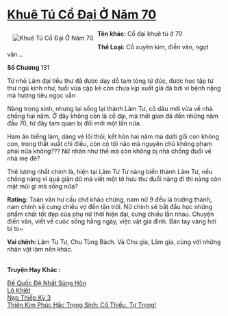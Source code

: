 <a href="https://utruyen.com/truyen/khue-tu-co-dai-o-nam-70/18956/" title="Khuê Tú Cổ Đại Ở Năm 70"><h1>Khuê Tú Cổ Đại Ở Năm 70</h1></a><div style="display:table"><img align="right" style="float: left; padding: 10px;" src="https://utruyen.com/images/story/200x260/khue-tu-co-dai-o-nam-70.jpg" alt="Khuê Tú Cổ Đại Ở Năm 70"><b>Tên khác: </b>Cổ đại khuê tú ở 70 <p></p><b>Thể Loại:</b> Cổ xuyên kim, điền văn, ngọt văn...<p></p><b>Số Chương</b> 131<p></p>Từ nhỏ Lâm đại tiểu thư đã được dạy dỗ tam tòng tứ đức, được học tập tứ thư ngũ kinh như, tuổi vừa cập kê còn chưa kịp xuất giá đã bởi vì bệnh nặng mà hương tiêu ngọc vẫn<p></p>Nàng trọng sinh, nhưng lại sống lại thành Lâm Tư, cô dâu mới vừa về nhà chồng hai năm. Ở đây không còn là cổ đại, mà thời gian đã đến những năm đầu 70, từ đây tam quan bị đổi mới một lần nữa.<p></p>Ham ăn biếng làm, dáng vẻ lôi thôi, kết hôn hai năm mà dưới gối còn không con, trong thất xuất chi điều, còn có tội nào mà nguyên chủ không phạm phải nữa không??? Nữ nhân như thế mà còn không bị nhà chồng đuổi về nhà mẹ đẻ?<p></p>Thê lương nhất chính là, hiện tại Lâm Tư Tư nàng biến thành Lâm Tư, nếu chồng nàng vì quá giận dữ mà viết một tờ hưu thư đuổi nàng đi thì nàng còn mặt mũi gì mà sống nữa?<p></p><b>Rating: </b>Toàn văn hư cấu chớ khảo chứng, nam nữ 9 đều là trưởng thành, nam chính sẽ cưng chiều vợ đến tận trời. Nữ chính sẽ bắt đầu học những phẩm chất tốt đẹp của phụ nữ thời hiện đại, cưng chiều lẫn nhau. Chuyện điền văn, viết về cuộc sống hằng ngày, việc vặt gia đình. Bàn tay vàng hơi bị to~<p></p><b>Vai chính: </b>Lâm Tư Tư, Chu Tùng Bách. Và Chu gia, Lâm gia, cùng với những nhân vật làm nền khác.</div><p><br><b>Truyện Hay Khác :</b></p><a href="https://utruyen.com/truyen/de-quoc-de-nhat-sung-hon/17336/" alt="Đế Quốc Đệ Nhất Sủng Hôn">Đế Quốc Đệ Nhất Sủng Hôn</a><br/><a href="https://truyenngontinhay.wordpress.com/2019/10/03/lo-khiet/" alt="Lộ Khiết">Lộ Khiết</a><br/><a href="https://truyenngontinhay.wordpress.com/2019/10/03/nap-thiep-ky-3/" alt="Nạp Thiếp Ký 3">Nạp Thiếp Ký 3</a><br/><a href="https://github.com/quanluxury/ngontinhhot/tree/master/truyenhay/17117/" alt="Thiên Kim Phúc Hắc Trọng Sinh: Cố Thiếu, Tự Trọng!">Thiên Kim Phúc Hắc Trọng Sinh: Cố Thiếu, Tự Trọng!</a><br/>